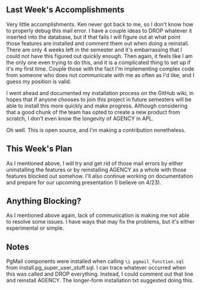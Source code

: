 ## Last Week's Accomplishments
Very little accomplishments. Ken never got back to me, so I don't know how to properly debug this mail error. I have a couple ideas to DROP whatever it inserted into the database, but if that fails I will figure out at what point those features are installed and comment them out when doing a reinstall. There are only 4 weeks left in the semester and it's embarrassing that I could not have this figured out quickly enough. Then again, it feels like I am the only one even trying to do this, and it is a complicated thing to set up if it's my first time. Couple those with the fact I'm implementing complex code from someone who does not communicate with me as often as I'd like, and I guess my position is valid.

I went ahead and documented my installation process on the GitHub wiki, in hopes that if anyone chooses to join this project in future semesters will be able to install this more quickly and make progress. Although considering that a good chunk of the team has opted to create a new product from scratch, I don't even know the longevity of AGENCY in APL.

Oh well. This is open source, and I'm making a contribution nonetheless.

## This Week's Plan
As I mentioned above, I will try and get rid of those mail errors by either uninstalling the features or by reinstalling AGENCY as a whole with those features blocked out somehow. I'll also continue working on documentation and prepare for our upcoming presentation (I believe on 4/23).

## Anything Blocking?
As I mentioned above again, lack of communication is making me not able to resolve some issues. I have ways that may fix the problems, but it's either experimental or simple.

## Notes
PgMail components were installed when calling `\i pgmail_function.sql` from install.pg_super_user_stuff.sql. I can trace whatever occurred when this was called and DROP everything. Instead, I could comment out that line and reinstall AGENCY. The longer-form installation txt suggested doing this.
